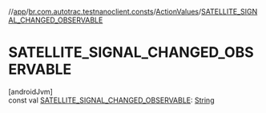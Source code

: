 //[app](../../../index.md)/[br.com.autotrac.testnanoclient.consts](../index.md)/[ActionValues](index.md)/[SATELLITE_SIGNAL_CHANGED_OBSERVABLE](-s-a-t-e-l-l-i-t-e_-s-i-g-n-a-l_-c-h-a-n-g-e-d_-o-b-s-e-r-v-a-b-l-e.md)

# SATELLITE_SIGNAL_CHANGED_OBSERVABLE

[androidJvm]\
const val [SATELLITE_SIGNAL_CHANGED_OBSERVABLE](-s-a-t-e-l-l-i-t-e_-s-i-g-n-a-l_-c-h-a-n-g-e-d_-o-b-s-e-r-v-a-b-l-e.md): [String](https://kotlinlang.org/api/latest/jvm/stdlib/kotlin/-string/index.html)
